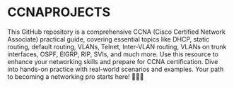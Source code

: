 # CCNAPROJECTS
This GitHub repository is a comprehensive CCNA (Cisco Certified Network Associate) practical guide, covering essential topics like DHCP, static routing, default routing, VLANs, Telnet, Inter-VLAN routing, VLANs on trunk interfaces, OSPF, EIGRP, RIP, SVIs, and much more. Use this resource to enhance your networking skills and prepare for CCNA certification. Dive into hands-on practice with real-world scenarios and examples. Your path to becoming a networking pro starts here! 🚀🔌🌐
